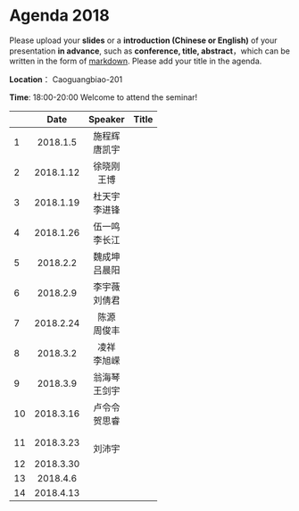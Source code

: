 # Agenda 2018
Please upload your **slides** or a **introduction (Chinese or English)** of your presentation **in advance**,
such as **conference, title, abstract**，which can be written in the form of [markdown](http://sspai.com/25137). Please add your title in the agenda.

**Location**： Caoguangbiao-201 

**Time**: 18:00-20:00  Welcome to attend the seminar!

||Date|Speaker|Title|
|---|:---:|:---:|:---:|
|1|2018.1.5|施程辉<br> 唐凯宇| 
|2|2018.1.12|徐晓刚 <br> 王博| 
|3|2018.1.19|杜天宇 <br> 李进锋| 
|4|2018.1.26|伍一鸣 <br> 李长江| 
|5|2018.2.2|魏成坤 <br> 吕晨阳| 
|6|2018.2.9|李宇薇 <br> 刘倩君| 
|7|2018.2.24|陈源 <br> 周俊丰| 
|8|2018.3.2|凌祥 <br>李旭嵘 |
|9|2018.3.9 |翁海琴 <br> 王剑宇| 
|10|2018.3.16| 卢令令 <br> 贺思睿| 
|11|2018.3.23| <br> 刘沛宇| 
|12|2018.3.30|| 
|13|2018.4.6|| 
|14|2018.4.13|| 








